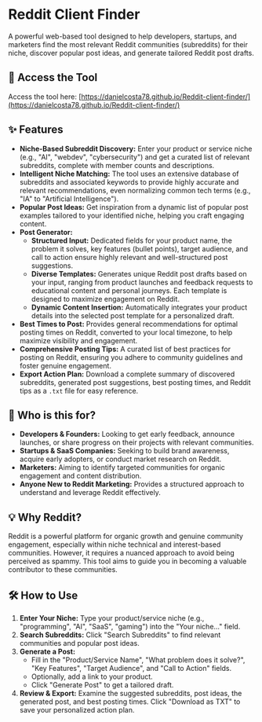 # Reddit Client Finder

A powerful web-based tool designed to help developers, startups, and marketers find the most relevant Reddit communities (subreddits) for their niche, discover popular post ideas, and generate tailored Reddit post drafts.

## 🚀 Access the Tool

Access the tool here: [https://danielcosta78.github.io/Reddit-client-finder/](https://danielcosta78.github.io/Reddit-client-finder/)

## ✨ Features

* **Niche-Based Subreddit Discovery:** Enter your product or service niche (e.g., "AI", "webdev", "cybersecurity") and get a curated list of relevant subreddits, complete with member counts and descriptions.
* **Intelligent Niche Matching:** The tool uses an extensive database of subreddits and associated keywords to provide highly accurate and relevant recommendations, even normalizing common tech terms (e.g., "IA" to "Artificial Intelligence").
* **Popular Post Ideas:** Get inspiration from a dynamic list of popular post examples tailored to your identified niche, helping you craft engaging content.
* **Post Generator:**
    * **Structured Input:** Dedicated fields for your product name, the problem it solves, key features (bullet points), target audience, and call to action ensure highly relevant and well-structured post suggestions.
    * **Diverse Templates:** Generates unique Reddit post drafts based on your input, ranging from product launches and feedback requests to educational content and personal journeys. Each template is designed to maximize engagement on Reddit.
    * **Dynamic Content Insertion:** Automatically integrates your product details into the selected post template for a personalized draft.
* **Best Times to Post:** Provides general recommendations for optimal posting times on Reddit, converted to your local timezone, to help maximize visibility and engagement.
* **Comprehensive Posting Tips:** A curated list of best practices for posting on Reddit, ensuring you adhere to community guidelines and foster genuine engagement.
* **Export Action Plan:** Download a complete summary of discovered subreddits, generated post suggestions, best posting times, and Reddit tips as a `.txt` file for easy reference.

## 🎯 Who is this for?

* **Developers & Founders:** Looking to get early feedback, announce launches, or share progress on their projects with relevant communities.
* **Startups & SaaS Companies:** Seeking to build brand awareness, acquire early adopters, or conduct market research on Reddit.
* **Marketers:** Aiming to identify targeted communities for organic engagement and content distribution.
* **Anyone New to Reddit Marketing:** Provides a structured approach to understand and leverage Reddit effectively.

## 💡 Why Reddit?

Reddit is a powerful platform for organic growth and genuine community engagement, especially within niche technical and interest-based communities. However, it requires a nuanced approach to avoid being perceived as spammy. This tool aims to guide you in becoming a valuable contributor to these communities.

## 🛠️ How to Use

1.  **Enter Your Niche:** Type your product/service niche (e.g., "programming", "AI", "SaaS", "gaming") into the "Your niche..." field.
2.  **Search Subreddits:** Click "Search Subreddits" to find relevant communities and popular post ideas.
3.  **Generate a Post:**
    * Fill in the "Product/Service Name", "What problem does it solve?", "Key Features", "Target Audience", and "Call to Action" fields.
    * Optionally, add a link to your product.
    * Click "Generate Post" to get a tailored draft.
4.  **Review & Export:** Examine the suggested subreddits, post ideas, the generated post, and best posting times. Click "Download as TXT" to save your personalized action plan.
